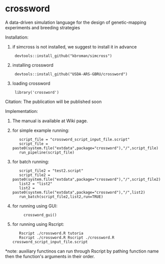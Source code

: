 # crossword
A data-driven simulation language for the design of genetic-mapping experiments and breeding strategies

Installation:
1. if simcross is not installed, we suggest to install it in advance
    
        devtools::install_github("kbroman/simcross")

2. installing crossword          
    
        devtools::install_github("USDA-ARS-GBRU/crossword")

3. loading crossword

        library('crossword')

Citation: The publication will be published soon

Implementation:

1. The manual is available at Wiki page.

2. for simple example running:
  
          script_file = "crossword_script_input_file.script"
          script_file = paste0(system.file("extdata",package="crossword"),"/",script_file)
          run_pipeline(script_file)

3. for batch running:

          script_file2 = "test2.script"
          script_file2 = paste0(system.file("extdata",package="crossword"),"/",script_file2)
          list2 = "list2"
          list2 = paste0(system.file("extdata",package="crossword"),"/",list2)
          run_batch(script_file2,list2,run=TRUE)
  
4. for running using GUI:
            
            crossword_gui()

5. for running using Rscript:
  
          Rscript ./crossword.R tutoria
          Rscript ./crossword.R Rscript ./crossword.R crossword_script_input_file.script
  
*note: auxiliary functinos can run through Rscript by pathing function name then the function's arguments in their order.
